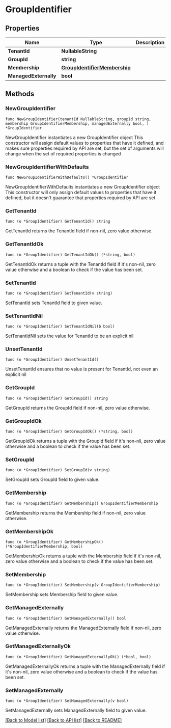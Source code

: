 # GroupIdentifier

## Properties

Name | Type | Description | Notes
------------ | ------------- | ------------- | -------------
**TenantId** | **NullableString** |  | 
**GroupId** | **string** |  | 
**Membership** | [**GroupIdentifierMembership**](GroupIdentifierMembership.md) |  | 
**ManagedExternally** | **bool** |  | 

## Methods

### NewGroupIdentifier

`func NewGroupIdentifier(tenantId NullableString, groupId string, membership GroupIdentifierMembership, managedExternally bool, ) *GroupIdentifier`

NewGroupIdentifier instantiates a new GroupIdentifier object
This constructor will assign default values to properties that have it defined,
and makes sure properties required by API are set, but the set of arguments
will change when the set of required properties is changed

### NewGroupIdentifierWithDefaults

`func NewGroupIdentifierWithDefaults() *GroupIdentifier`

NewGroupIdentifierWithDefaults instantiates a new GroupIdentifier object
This constructor will only assign default values to properties that have it defined,
but it doesn't guarantee that properties required by API are set

### GetTenantId

`func (o *GroupIdentifier) GetTenantId() string`

GetTenantId returns the TenantId field if non-nil, zero value otherwise.

### GetTenantIdOk

`func (o *GroupIdentifier) GetTenantIdOk() (*string, bool)`

GetTenantIdOk returns a tuple with the TenantId field if it's non-nil, zero value otherwise
and a boolean to check if the value has been set.

### SetTenantId

`func (o *GroupIdentifier) SetTenantId(v string)`

SetTenantId sets TenantId field to given value.


### SetTenantIdNil

`func (o *GroupIdentifier) SetTenantIdNil(b bool)`

 SetTenantIdNil sets the value for TenantId to be an explicit nil

### UnsetTenantId
`func (o *GroupIdentifier) UnsetTenantId()`

UnsetTenantId ensures that no value is present for TenantId, not even an explicit nil
### GetGroupId

`func (o *GroupIdentifier) GetGroupId() string`

GetGroupId returns the GroupId field if non-nil, zero value otherwise.

### GetGroupIdOk

`func (o *GroupIdentifier) GetGroupIdOk() (*string, bool)`

GetGroupIdOk returns a tuple with the GroupId field if it's non-nil, zero value otherwise
and a boolean to check if the value has been set.

### SetGroupId

`func (o *GroupIdentifier) SetGroupId(v string)`

SetGroupId sets GroupId field to given value.


### GetMembership

`func (o *GroupIdentifier) GetMembership() GroupIdentifierMembership`

GetMembership returns the Membership field if non-nil, zero value otherwise.

### GetMembershipOk

`func (o *GroupIdentifier) GetMembershipOk() (*GroupIdentifierMembership, bool)`

GetMembershipOk returns a tuple with the Membership field if it's non-nil, zero value otherwise
and a boolean to check if the value has been set.

### SetMembership

`func (o *GroupIdentifier) SetMembership(v GroupIdentifierMembership)`

SetMembership sets Membership field to given value.


### GetManagedExternally

`func (o *GroupIdentifier) GetManagedExternally() bool`

GetManagedExternally returns the ManagedExternally field if non-nil, zero value otherwise.

### GetManagedExternallyOk

`func (o *GroupIdentifier) GetManagedExternallyOk() (*bool, bool)`

GetManagedExternallyOk returns a tuple with the ManagedExternally field if it's non-nil, zero value otherwise
and a boolean to check if the value has been set.

### SetManagedExternally

`func (o *GroupIdentifier) SetManagedExternally(v bool)`

SetManagedExternally sets ManagedExternally field to given value.



[[Back to Model list]](../README.md#documentation-for-models) [[Back to API list]](../README.md#documentation-for-api-endpoints) [[Back to README]](../README.md)


